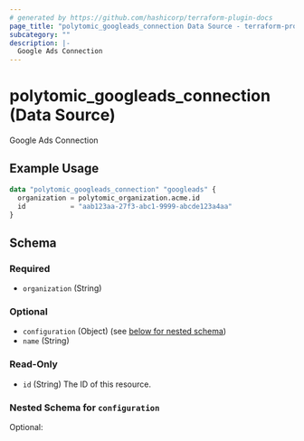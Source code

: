 ```yaml
---
# generated by https://github.com/hashicorp/terraform-plugin-docs
page_title: "polytomic_googleads_connection Data Source - terraform-provider-polytomic"
subcategory: ""
description: |-
  Google Ads Connection
---
```


# polytomic_googleads_connection (Data Source)

Google Ads Connection

## Example Usage

```terraform
data "polytomic_googleads_connection" "googleads" {
  organization = polytomic_organization.acme.id
  id           = "aab123aa-27f3-abc1-9999-abcde123a4aa"
}
```

<!-- schema generated by tfplugindocs -->
## Schema

### Required

- `organization` (String)

### Optional

- `configuration` (Object) (see [below for nested schema](#nestedatt--configuration))
- `name` (String)

### Read-Only

- `id` (String) The ID of this resource.

<a id="nestedatt--configuration"></a>
### Nested Schema for `configuration`

Optional:


